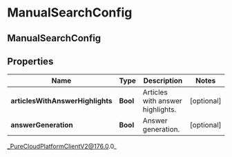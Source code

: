 # ManualSearchConfig

## ManualSearchConfig

## Properties

|Name | Type | Description | Notes|
|------------ | ------------- | ------------- | -------------|
| **articlesWithAnswerHighlights** | **Bool** | Articles with answer highlights. | [optional] |
| **answerGeneration** | **Bool** | Answer generation. | [optional] |



_PureCloudPlatformClientV2@176.0.0_
